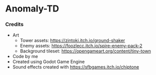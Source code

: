 # Anomaly-TD
### Credits
* Art
  * Tower assets: https://zintoki.itch.io/ground-shaker
  * ​Enemy assets: https://foozlecc.itch.io/spire-enemy-pack-2
  * Background tileset: https://opengameart.org/content/tiny-town​​
* Code by me
* Created using Godot Game Engine
* Sound effects created with https://sfbgames.itch.io/chiptone
